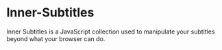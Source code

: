 # Inner-Subtitles
Inner Subtitles is a JavaScript collection used to manipulate your subtitles beyond what your browser can do. 
